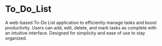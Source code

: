 # To_Do_List
 A web-based To-Do List application to efficiently manage tasks and boost productivity. Users can add, edit, delete, and mark tasks as complete with an intuitive interface. Designed for simplicity and ease of use to stay organized.
